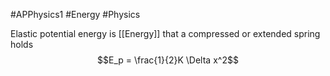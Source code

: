 #APPhysics1  #Energy #Physics 

Elastic potential energy is [[Energy]] that a compressed or extended spring holds
$$E_p = \frac{1}{2}K \Delta x^2$$
